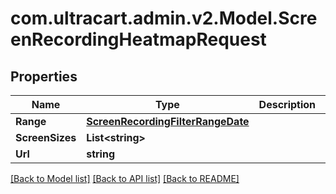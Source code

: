 
# com.ultracart.admin.v2.Model.ScreenRecordingHeatmapRequest

## Properties

Name | Type | Description | Notes
------------ | ------------- | ------------- | -------------
**Range** | [**ScreenRecordingFilterRangeDate**](ScreenRecordingFilterRangeDate.md) |  | [optional] 
**ScreenSizes** | **List&lt;string&gt;** |  | [optional] 
**Url** | **string** |  | [optional] 

[[Back to Model list]](../README.md#documentation-for-models)
[[Back to API list]](../README.md#documentation-for-api-endpoints)
[[Back to README]](../README.md)

